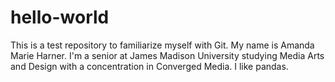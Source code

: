 # hello-world
This is a test repository to familiarize myself with Git.
My name is Amanda Marie Harner. I'm a senior at James Madison University studying Media Arts and Design with a concentration in Converged Media. I like pandas.
